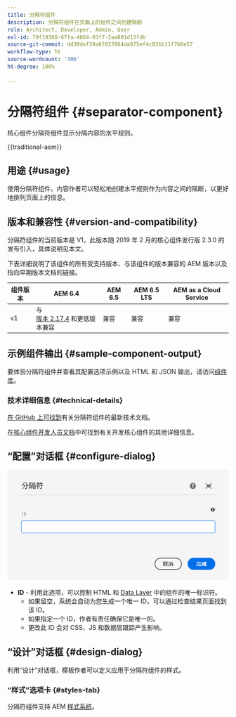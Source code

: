 ```yaml
---
title: 分隔符组件
description: 分隔符组件在页面上的组件之间创建隔断
role: Architect, Developer, Admin, User
exl-id: 79f19368-67fa-4864-93f7-2aa801d13fdb
source-git-commit: dd30def59a8f037864da875ef4c831b11f766e57
workflow-type: ht
source-wordcount: '306'
ht-degree: 100%

---
```



# 分隔符组件 {#separator-component}

核心组件分隔符组件显示分隔内容的水平规则。

{{traditional-aem}}

## 用途 {#usage}

使用分隔符组件，内容作者可以轻松地创建水平规则作为内容之间的隔断，以更好地排列页面上的信息。

## 版本和兼容性 {#version-and-compatibility}

分隔符组件的当前版本是 V1，此版本随 2019 年 2 月的核心组件发行版 2.3.0 的发布引入，具体说明见本文。

下表详细说明了该组件的所有受支持版本、与该组件的版本兼容的 AEM 版本以及指向早期版本文档的链接。

| 组件版本 | AEM 6.4 | AEM 6.5 | AEM 6.5 LTS | AEM as a Cloud Service |
|---|---|---|---|---|
| v1 | 与<br>[版本 2.17.4](/help/versions.md) 和更低版本兼容 | 兼容 | 兼容 | 兼容 |

## 示例组件输出 {#sample-component-output}

要体验分隔符组件并查看其配置选项示例以及 HTML 和 JSON 输出，请访问[组件库](https://adobe.com/go/aem_cmp_library_separator_cn)。

### 技术详细信息 {#technical-details}

[在 GitHub 上可找到](https://adobe.com/go/aem_cmp_tech_separator_v1_cn)有关分隔符组件的最新技术文档。

在[核心组件开发人员文档](/help/developing/overview.md)中可找到有关开发核心组件的其他详细信息。

## “配置”对话框 {#configure-dialog}

![分隔符组件的“编辑”对话框](/help/assets/separator-edit.png)

* **ID** - 利用此选项，可以控制 HTML 和 [Data Layer](/help/developing/data-layer/overview.md) 中的组件的唯一标识符。
   * 如果留空，系统会自动为您生成一个唯一 ID，可以通过检查结果页面找到该 ID。
   * 如果指定一个 ID，作者有责任确保它是唯一的。
   * 更改此 ID 会对 CSS、JS 和数据层跟踪产生影响。

## “设计”对话框 {#design-dialog}

利用“设计”对话框，模板作者可以定义应用于分隔符组件的样式。

### “样式”选项卡 {#styles-tab}

分隔符组件支持 AEM [样式系统](/help/get-started/authoring.md#component-styling)。
